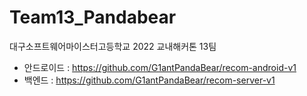 # Team13_Pandabear
대구소프트웨어마이스터고등학교 2022 교내해커톤 13팀

- 안드로이드 : https://github.com/G1antPandaBear/recom-android-v1
- 백엔드 : https://github.com/G1antPandaBear/recom-server-v1
